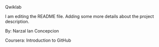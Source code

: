  Qwiklab

I am editing the README file. Adding some more details about the project description.

By: Narzal Ian Concepcion

Coursera: Introduction to GitHub


